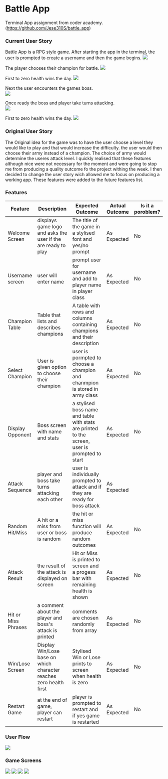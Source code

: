 # Battle App
Terminal App assignment from coder academy. 
(https://github.com/Jese310S/battle_app)




### Current User Story
Battle App is a RPG style game. After starting the app in the terminal, the user is prompted to create a username and then the game begins.
![](./docs/welcome.gif)

The player chooses their champion for battle.
![](./docs/choose_champ.gif)


 First to zero health wins the day. 
 ![](./docs/hit.gif)

 Next the user encounters the games boss.  
![](./docs/hit.gif)
 
 Once ready the boss and player take turns attacking.  
 ![](./docs/hit.gif)

 First to zero health wins the day. 
 ![](./docs/Win_screen.gif)

### Original User Story
The Original idea for the game was to have the user choose a level they would like to play and that would increase the difficulty.  the user would then choose their army instead of a champion.  The choice of army would determine the useres attack level.  I quickly realised that these features although nice were not necessary for the moment and were going to stop me from producing a quality outcome fo the project withing the week.  I then decided to change the user story wich allowed me to focus on producing a working app.  These features were added to the future features list.

### Features


| Feature | Description | Expected Outcome | Actual Outcome | Is it a poroblem? |
| ------ | ------ | ------- | ------ | ------ |
| Welcome Screen | displays game logo and asks the user if the are ready to play | The title of the game in a stylised font and yes/no prompt | As Expected | No
| Username screen  | user will enter name | prompt user for username and add to player name in player class | As Expected | No
| Champion Table | Table that lists and describes champions  | A table with rows and columns containing champions and their description | As Expected | No
| Select Champion | User is given option to choose their champion | user is pormpted to choose a champion and chanmpion is stored in army class | As Expected | No
|  Display Opponent | Boss screen with name and stats | a stylised boss name and table with stats are printed to the screen, user is prompted to start | As Expected | No
| Attack Sequence | player and boss take turns attacking each other | user is individually prompted to attack and if they are ready for boss attack | As Expected
| Random Hit/Miss | A hit or a miss from user or boss is random | the hit or miss function will produce random outcomes | As Expected | No
| Attack Result | the result of the attack is displayed on screen | Hit or Miss is printed to screen and a progess bar with remaining health is shown | As Expected | No
| Hit or Miss Phrases | a comment about the player and boss's attack is printed  | comments are chosen randomly from array | As Expected | No
| Win/Lose Screen | Display Win/Lose base on which character reaches zero health first | Stylised Win or Lose prints to screen when health is zero | As Expected | No
| Restart Game | at the end of game, player can restart | player is prompted to restart and if yes game is restarted | As Expected | No

### User Flow 
![](./docs/user_flow.png)
### Game Screens

![](./docs/welcome.gif)
![](./docs/hit.gif)
![](./docs/choose_champ.gif)
![](./docs/Win_screen.gif)












 



